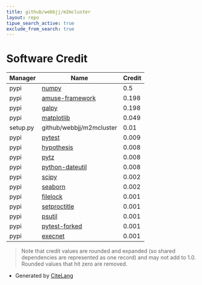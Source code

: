 ```yaml
---
title: github/webbjj/m2mcluster
layout: repo
tipue_search_active: true
exclude_from_search: true
---
```

# Software Credit

|Manager|Name|Credit|
|-------|----|------|
|pypi|[numpy](https://www.numpy.org)|0.5|
|pypi|[amuse-framework](http://www.amusecode.org/)|0.198|
|pypi|[galpy](http://github.com/jobovy/galpy)|0.198|
|pypi|[matplotlib](https://matplotlib.org)|0.049|
|setup.py|github/webbjj/m2mcluster|0.01|
|pypi|[pytest](https://docs.pytest.org/en/latest/)|0.009|
|pypi|[hypothesis](https://pypi.org/project/hypothesis)|0.008|
|pypi|[pytz](https://pypi.org/project/pytz)|0.008|
|pypi|[python-dateutil](https://pypi.org/project/python-dateutil)|0.008|
|pypi|[scipy](https://www.scipy.org)|0.002|
|pypi|[seaborn](https://seaborn.pydata.org)|0.002|
|pypi|[filelock](https://pypi.org/project/filelock)|0.001|
|pypi|[setproctitle](https://pypi.org/project/setproctitle)|0.001|
|pypi|[psutil](https://pypi.org/project/psutil)|0.001|
|pypi|[pytest-forked](https://pypi.org/project/pytest-forked)|0.001|
|pypi|[execnet](https://pypi.org/project/execnet)|0.001|


> Note that credit values are rounded and expanded (so shared dependencies are represented as one record) and may not add to 1.0. Rounded values that hit zero are removed.


- Generated by [CiteLang](https://github.com/vsoch/citelang)
